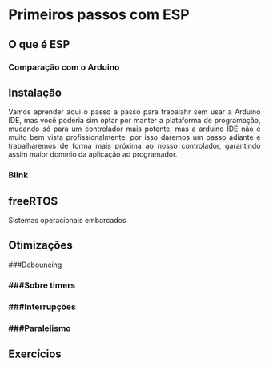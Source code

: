 <div style='text-align: justify'>

Primeiros passos com ESP
=

O que é ESP
-

### Comparação com o Arduino <h3>

Instalação
-

Vamos aprender aqui o passo a passo para trabalahr sem usar a Arduino IDE, mas você poderia sim optar por manter a plataforma de programação, mudando só para um controlador mais potente, mas a arduino IDE não é muito bem vista profissionalmente, por isso daremos um passo adiante e trabalharemos de forma mais próxima ao nosso controlador, garantindo assim maior domínio da aplicação ao programador.

### Blink <h3>

freeRTOS
-
Sistemas operacionais embarcados

Otimizações
-
###Debouncing <h3>

###Sobre timers <h3>

###Interrupções <h3>

###Paralelismo <h3>

Exercícios
-

</div>